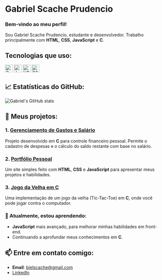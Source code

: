 # Gabriel Scache Prudencio

### Bem-vindo ao meu perfil!

Sou Gabriel Scache Prudencio, estudante e desenvolvedor. Trabalho principalmente com **HTML**, **CSS**, **JavaScript** e **C**.

## Tecnologias que uso:

<p align="left">
  <img src="https://img.shields.io/badge/C-%2300599C.svg?style=flat-square&logo=c&logoColor=white" alt="C" height="25"/>
  <img src="https://img.shields.io/badge/JavaScript-%23F7DF1E.svg?style=flat-square&logo=javascript&logoColor=black" alt="JavaScript" height="25"/>
  <img src="https://img.shields.io/badge/HTML5-%23E34F26.svg?style=flat-square&logo=html5&logoColor=white" alt="HTML" height="25"/>
  <img src="https://img.shields.io/badge/CSS3-%231572B6.svg?style=flat-square&logo=css3&logoColor=white" alt="CSS" height="25"/>
</p>

## 📈 Estatísticas do GitHub:

![Gabriel's GitHub stats](https://github-readme-stats.vercel.app/api?username=GabrielScache&show_icons=true&theme=dracula)

## 🔗 Meus projetos:

### 1. [Gerenciamento de Gastos e Salário](https://github.com/GabrielScache/gerenciamento-de-gastos)
Projeto desenvolvido em **C** para controle financeiro pessoal. Permite o cadastro de despesas e o cálculo do saldo restante com base no salário.

### 2. [Portfólio Pessoal](https://github.com/GabrielScache/portfolio)
Um site simples feito com **HTML**, **CSS** e **JavaScript** para apresentar meus projetos e habilidades.

### 3. [Jogo da Velha em C](https://github.com/GabrielScache/jogo-da-velha)
Uma implementação de um jogo da velha (Tic-Tac-Toe) em **C**, onde você pode jogar contra o computador.

### 🌱 Atualmente, estou aprendendo:
- **JavaScript** mais avançado, para melhorar minhas habilidades em front-end.
- Continuando a aprofundar meus conhecimentos em **C**.

## 📫 Entre em contato comigo:
- **Email**: bielscache@gmail.com
- [LinkedIn](https://www.linkedin.com/in/gabriel-scache-prudencio/)
